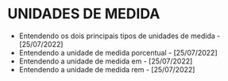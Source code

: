 # UNIDADES DE MEDIDA
- Entendendo os dois principais tipos de unidades de medida - [25/07/2022]
- Entendendo a unidade de medida porcentual - [25/07/2022]
- Entendendo a unidade de medida em - [25/07/2022]
- Entendendo a unidade de medida rem - [25/07/2022]